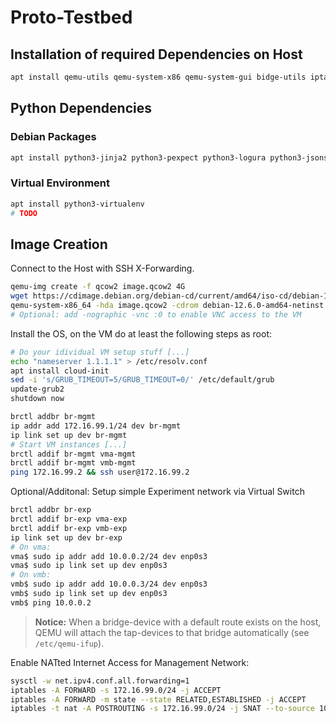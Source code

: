 # Proto-Testbed

## Installation of required Dependencies on Host
```bash
apt install qemu-utils qemu-system-x86 qemu-system-gui bidge-utils iptables net-tools genisoimage python3 iproute2
```

## Python Dependencies
### Debian Packages
```bash
apt install python3-jinja2 python3-pexpect python3-logura python3-jsonschema
```

### Virtual Environment
```bash
apt install python3-virtualenv
# TODO
```

## Image Creation
Connect to the Host with SSH X-Forwarding.

```bash
qemu-img create -f qcow2 image.qcow2 4G
wget https://cdimage.debian.org/debian-cd/current/amd64/iso-cd/debian-12.6.0-amd64-netinst.iso
qemu-system-x86_64 -hda image.qcow2 -cdrom debian-12.6.0-amd64-netinst.iso -boot d -m 1024 -enable-kvm
# Optional: add -nographic -vnc :0 to enable VNC access to the VM
```

Install the OS, on the VM do at least the following steps as root:
```bash
# Do your idividual VM setup stuff [...]
echo "nameserver 1.1.1.1" > /etc/resolv.conf
apt install cloud-init
sed -i 's/GRUB_TIMEOUT=5/GRUB_TIMEOUT=0/' /etc/default/grub
update-grub2
shutdown now
```

```bash
brctl addbr br-mgmt
ip addr add 172.16.99.1/24 dev br-mgmt
ip link set up dev br-mgmt
# Start VM instances [...]
brctl addif br-mgmt vma-mgmt
brctl addif br-mgmt vmb-mgmt
ping 172.16.99.2 && ssh user@172.16.99.2
```

Optional/Additonal: Setup simple Experiment network via Virtual Switch 
```bash
brctl addbr br-exp
brctl addif br-exp vma-exp
brctl addif br-exp vmb-exp
ip link set up dev br-exp
# On vma:
vma$ sudo ip addr add 10.0.0.2/24 dev enp0s3
vma$ sudo ip link set up dev enp0s3
# On vmb:
vmb$ sudo ip addr add 10.0.0.3/24 dev enp0s3
vmb$ sudo ip link set up dev enp0s3
vmb$ ping 10.0.0.2
```

> **Notice:** When a bridge-device with a default route exists on the host,
> QEMU will attach the tap-devices to that bridge automatically 
> (see `/etc/qemu-ifup`).

Enable NATted Internet Access for Management Network:
```bash
sysctl -w net.ipv4.conf.all.forwarding=1
iptables -A FORWARD -s 172.16.99.0/24 -j ACCEPT
iptables -A FORWARD -m state --state RELATED,ESTABLISHED -j ACCEPT
iptables -t nat -A POSTROUTING -s 172.16.99.0/24 -j SNAT --to-source 10.2.30.20
```
